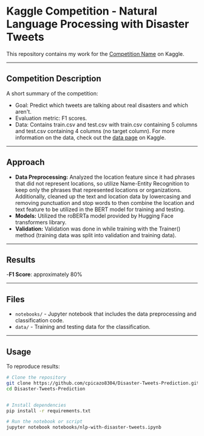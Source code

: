 # Kaggle Competition - Natural Language Processing with Disaster Tweets

This repository contains my work for the [Competition Name](https://www.kaggle.com/competitions/nlp-getting-started/overview) on Kaggle.

---

## Competition Description
A short summary of the competition:
- Goal: Predict which tweets are talking about real disasters and which aren't.
- Evaluation metric: F1 scores.
- Data: Contains train.csv and test.csv with train.csv containing 5 columns and test.csv containing 4 columns (no target column). For more information on the data, check out the [data page](https://www.kaggle.com/competitions/nlp-getting-started/data) on Kaggle.

---

## Approach
- **Data Preprocessing:** Analyzed the location feature since it had phrases that did not represent locations, so utilize Name-Entity Recognition to keep only the phrases that represented locations or organizations. Additionally, cleaned up the text and location data by lowercasing and removing punctuation and stop words to then combine the location and text feature to be utilized in the BERT model for training and testing. 
- **Models:** Utilized the roBERTa model provided by Hugging Face transformers library. 
- **Validation:** Validation was done in while training with the Trainer() method (training data was split into validation and training data). 

---

## Results
-**F1 Score**: approximately 80%

---

## Files
- `notebooks/` - Jupyter notebook that includes the data preprocessing and classification code.
- `data/` - Training and testing data for the classification.

---

## Usage
To reproduce results:
```bash
# Clone the repository
git clone https://github.com/cpicazo8304/Disaster-Tweets-Prediction.git
cd Disaster-Tweets-Prediction


# Install dependencies
pip install -r requirements.txt

# Run the notebook or script
jupyter notebook notebooks/nlp-with-disaster-tweets.ipynb
